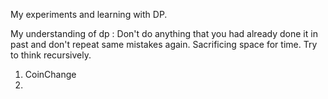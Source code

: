 My experiments and learning with DP.

My understanding of dp :
   Don't do anything that you had already done it in past and don't repeat same mistakes again. Sacrificing space for time.
   Try to think recursively.

1. CoinChange
2.

